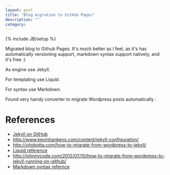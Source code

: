 ```yaml
---
layout: post
title: "Blog migration to GitHub Pages"
description: ""
category:
---
```

{% include JB/setup %}

Migrated blog to Github Pages. It's much better as I feel, as it's has automatically versioning support, markdown syntax support natively, and it's free :)

As engine use Jekyll.

For templating use Liquid.

For syntax use Markdown.

Found very handy converter to migrate Wordpress posts automatically :

# References 

* [Jekyll on GitHub](https://github.com/mojombo/jekyll)
* http://www.kevinhankens.com/content/jekyll-configuration/
* http://vitobotta.com/how-to-migrate-from-wordpress-to-jekyll/
* [Liquid reference](https://github.com/shopify/liquid/wiki/liquid-for-designers)
* http://johnnycode.com/2012/07/10/how-to-migrate-from-wordpress-to-jekyll-running-on-github/
* [Markdown syntax refernce](http://daringfireball.net/projects/markdown/syntax)
